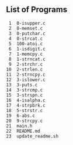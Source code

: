 ## List of Programs

     1	0-isupper.c
     2	0-memset.c
     3	0-putchar.c
     4	0-strcat.c
     5	100-atoi.c
     6	1-isdigit.c
     7	1-memcpy.c
     8	1-strncat.c
     9	2-strchr.c
    10	2-strlen.c
    11	2-strncpy.c
    12	3-islower.c
    13	3-puts.c
    14	3-strcmp.c
    15	3-strspn.c
    16	4-isalpha.c
    17	4-strpbrk.c
    18	5-strstr.c
    19	6-abs.c
    20	9-strcpy.c
    21	main.h
    22	README.md
    23	update_readme.sh
